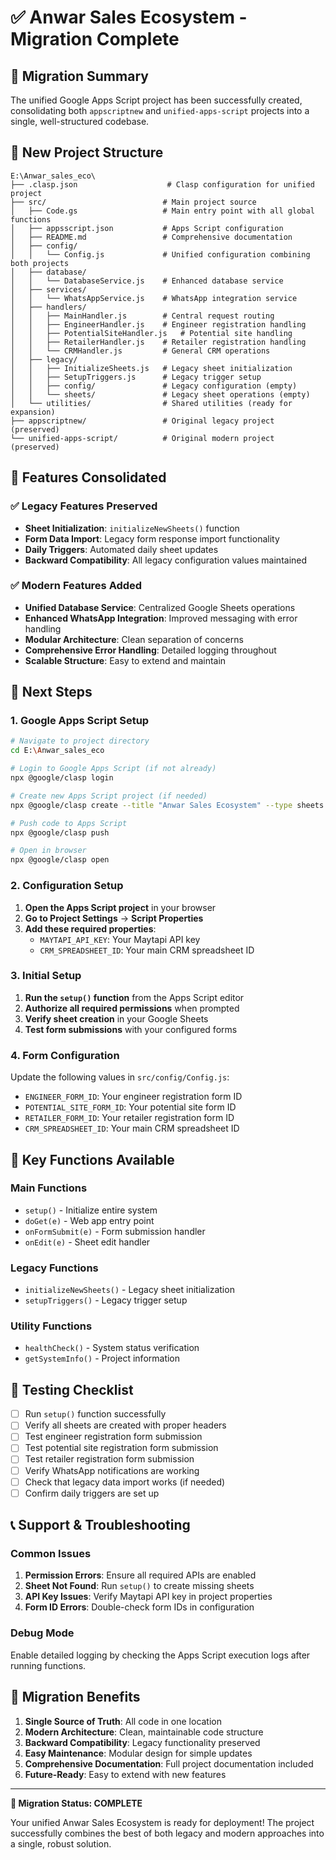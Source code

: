 # ✅ Anwar Sales Ecosystem - Migration Complete

## 🎯 Migration Summary

The unified Google Apps Script project has been successfully created, consolidating both `appscriptnew` and `unified-apps-script` projects into a single, well-structured codebase.

## 📁 New Project Structure

```
E:\Anwar_sales_eco\
├── .clasp.json                    # Clasp configuration for unified project
├── src/                          # Main project source
│   ├── Code.gs                   # Main entry point with all global functions
│   ├── appsscript.json           # Apps Script configuration
│   ├── README.md                 # Comprehensive documentation
│   ├── config/
│   │   └── Config.js             # Unified configuration combining both projects
│   ├── database/
│   │   └── DatabaseService.js    # Enhanced database service
│   ├── services/
│   │   └── WhatsAppService.js    # WhatsApp integration service
│   ├── handlers/
│   │   ├── MainHandler.js        # Central request routing
│   │   ├── EngineerHandler.js    # Engineer registration handling
│   │   ├── PotentialSiteHandler.js   # Potential site handling
│   │   ├── RetailerHandler.js    # Retailer registration handling
│   │   └── CRMHandler.js         # General CRM operations
│   ├── legacy/
│   │   ├── InitializeSheets.js   # Legacy sheet initialization
│   │   ├── SetupTriggers.js      # Legacy trigger setup
│   │   ├── config/               # Legacy configuration (empty)
│   │   └── sheets/               # Legacy sheet operations (empty)
│   └── utilities/                # Shared utilities (ready for expansion)
├── appscriptnew/                 # Original legacy project (preserved)
└── unified-apps-script/          # Original modern project (preserved)
```

## 🔗 Features Consolidated

### ✅ Legacy Features Preserved
- **Sheet Initialization**: `initializeNewSheets()` function
- **Form Data Import**: Legacy form response import functionality
- **Daily Triggers**: Automated daily sheet updates
- **Backward Compatibility**: All legacy configuration values maintained

### ✅ Modern Features Added
- **Unified Database Service**: Centralized Google Sheets operations
- **Enhanced WhatsApp Integration**: Improved messaging with error handling
- **Modular Architecture**: Clean separation of concerns
- **Comprehensive Error Handling**: Detailed logging throughout
- **Scalable Structure**: Easy to extend and maintain

## 🚀 Next Steps

### 1. Google Apps Script Setup
```bash
# Navigate to project directory
cd E:\Anwar_sales_eco

# Login to Google Apps Script (if not already)
npx @google/clasp login

# Create new Apps Script project (if needed)
npx @google/clasp create --title "Anwar Sales Ecosystem" --type sheets

# Push code to Apps Script
npx @google/clasp push

# Open in browser
npx @google/clasp open
```

### 2. Configuration Setup
1. **Open the Apps Script project** in your browser
2. **Go to Project Settings** → **Script Properties**
3. **Add these required properties**:
   - `MAYTAPI_API_KEY`: Your Maytapi API key
   - `CRM_SPREADSHEET_ID`: Your main CRM spreadsheet ID

### 3. Initial Setup
1. **Run the `setup()` function** from the Apps Script editor
2. **Authorize all required permissions** when prompted
3. **Verify sheet creation** in your Google Sheets
4. **Test form submissions** with your configured forms

### 4. Form Configuration
Update the following values in `src/config/Config.js`:
- `ENGINEER_FORM_ID`: Your engineer registration form ID
- `POTENTIAL_SITE_FORM_ID`: Your potential site form ID
- `RETAILER_FORM_ID`: Your retailer registration form ID
- `CRM_SPREADSHEET_ID`: Your main CRM spreadsheet ID

## 🎯 Key Functions Available

### Main Functions
- `setup()` - Initialize entire system
- `doGet(e)` - Web app entry point
- `onFormSubmit(e)` - Form submission handler
- `onEdit(e)` - Sheet edit handler

### Legacy Functions
- `initializeNewSheets()` - Legacy sheet initialization
- `setupTriggers()` - Legacy trigger setup

### Utility Functions
- `healthCheck()` - System status verification
- `getSystemInfo()` - Project information

## 🔧 Testing Checklist

- [ ] Run `setup()` function successfully
- [ ] Verify all sheets are created with proper headers
- [ ] Test engineer registration form submission
- [ ] Test potential site registration form submission
- [ ] Test retailer registration form submission
- [ ] Verify WhatsApp notifications are working
- [ ] Check that legacy data import works (if needed)
- [ ] Confirm daily triggers are set up

## 📞 Support & Troubleshooting

### Common Issues
1. **Permission Errors**: Ensure all required APIs are enabled
2. **Sheet Not Found**: Run `setup()` to create missing sheets
3. **API Key Issues**: Verify Maytapi API key in project properties
4. **Form ID Errors**: Double-check form IDs in configuration

### Debug Mode
Enable detailed logging by checking the Apps Script execution logs after running functions.

## 🎉 Migration Benefits

1. **Single Source of Truth**: All code in one location
2. **Modern Architecture**: Clean, maintainable code structure
3. **Backward Compatibility**: Legacy functionality preserved
4. **Easy Maintenance**: Modular design for simple updates
5. **Comprehensive Documentation**: Full project documentation included
6. **Future-Ready**: Easy to extend with new features

---

**🎊 Migration Status: COMPLETE**

Your unified Anwar Sales Ecosystem is ready for deployment! The project successfully combines the best of both legacy and modern approaches into a single, robust solution.